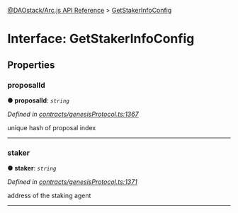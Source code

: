 [@DAOstack/Arc.js API Reference](../README.md) > [GetStakerInfoConfig](../interfaces/getstakerinfoconfig.md)



# Interface: GetStakerInfoConfig


## Properties
<a id="proposalid"></a>

###  proposalId

**●  proposalId**:  *`string`* 

*Defined in [contracts/genesisProtocol.ts:1367](https://github.com/daostack/arc.js/blob/0fff6d4/lib/contracts/genesisProtocol.ts#L1367)*



unique hash of proposal index




___

<a id="staker"></a>

###  staker

**●  staker**:  *`string`* 

*Defined in [contracts/genesisProtocol.ts:1371](https://github.com/daostack/arc.js/blob/0fff6d4/lib/contracts/genesisProtocol.ts#L1371)*



address of the staking agent




___


